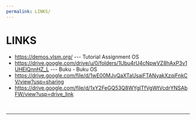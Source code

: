 ```yaml
---
permalink: LINKS/
---
```


# LINKS

* <https://demos.vlsm.org/> --- Tutorial Assignment OS
* <https://drive.google.com/drive/u/0/folders/1Ubu4rU4cNpwVZ8hAxP3v1UHElQnnHZ_L> --- Buku - Buku OS
* <https://drive.google.com/file/d/1wE00MJvQaXTaUsaiFTANyakXzqjFnkCV/view?usp=sharing>
* <https://drive.google.com/file/d/1xY2FeGQ53Q8WYglTfVgWtVcdrYNSAbFW/view?usp=drive_link>

<br>
<hr>
